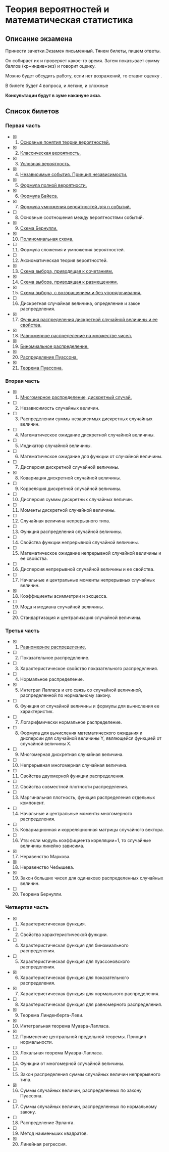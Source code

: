 # Теория вероятностей и математическая статистика

## Описание экзамена
Принести зачетки.Экзамен письменный. Тянем билеты, пишем ответы.

Он собирает их и проверяет какое-то время. Затем показывает сумму баллов (кр+индив+экз) и говорит оценку.

Можно будет обсудить работу, если нет возражений, то ставит оценку .

В билете будет 4 вопроса, и легкие, и сложные

**Консультации будут в зуме накануне экза.**

## Список билетов
### Первая часть

- [x] 1. [Основные понятия теории вероятностей.](https://github.com/PetrSU-IMIT-2020/teorver/blob/main/question1.1/README.md)
- [x] 2. [Классическая вероятность.](https://github.com/PetrSU-IMIT-2020/teorver/blob/main/question1.2/README.md)
- [x] 3. [Условная вероятность.](https://github.com/PetrSU-IMIT-2020/teorver/blob/main/question1.3/README.md)
- [x] 4. [Независимые события. Принцип независимости.](https://github.com/PetrSU-IMIT-2020/teorver/blob/main/question1.4/README.md)
- [x] 5. [Формула полной вероятности.](https://github.com/PetrSU-IMIT-2020/teorver/blob/main/question1.5/README.md)
- [x] 6. [Формула Байеса.](https://github.com/PetrSU-IMIT-2020/teorver/blob/main/question1.6/README.md)
- [x] 7. [Формула умножения вероятностей для  n  событий.](https://github.com/PetrSU-IMIT-2020/teorver/blob/main/question1.7/README.md)
- [ ] 8. Основные соотношения между вероятностями событий.
- [x] 9. [Схема Бернулли.](https://github.com/PetrSU-IMIT-2020/teorver/blob/main/question1.9/README.md)
- [x] 10. [Полиномиальная схема.](https://github.com/PetrSU-IMIT-2020/teorver/blob/main/question1.10/README.md)
- [ ] 11. Формула сложения и умножения вероятностей.
- [ ] 12. Аксиоматическая теория вероятностей.
- [x] 13. [Схема выбора, приводящая к сочетаниям.](https://github.com/PetrSU-IMIT-2020/teorver/blob/main/question1.13/README.md)
- [x] 14. [Схема выбора, приводящая к размещениям.](https://github.com/PetrSU-IMIT-2020/teorver/blob/main/question1.14/README.md)
- [x] 15. [Схема выбора, с возвращением и без упорядочивания.](https://github.com/PetrSU-IMIT-2020/teorver/blob/main/question1.15/README.md)
- [ ] 16. Дискретная случайная величина, определение и закон распределения.
- [x] 17. [Функция распределения дискретной случайной величины и ее свойства.](https://github.com/PetrSU-IMIT-2020/teorver/blob/main/question1.17/README.md)
- [x] 18. [Равномерное распределение на множестве чисел.](https://github.com/PetrSU-IMIT-2020/teorver/blob/main/question1.18/README.md)
- [x] 19. [Биномиальное распределение.](https://github.com/PetrSU-IMIT-2020/teorver/blob/main/question1.19/README.md)
- [x] 20. [Распределение Пуассона.](https://github.com/PetrSU-IMIT-2020/teorver/blob/main/question1.20/README.md)
- [x] 21. [Теорема Пуассона.](https://github.com/PetrSU-IMIT-2020/teorver/blob/main/question1.21/README.md)

### Вторая часть
- [x] 1. [Многомерное распределение, дискретный случай.](https://github.com/PetrSU-IMIT-2020/teorver/blob/main/question2.1/README.md)
- [ ] 2. Независимость случайных величин.
- [ ] 3. Распределении суммы независимых дискретных случайных величин.
- [ ] 4. Математическое ожидание дискретной случайной величины.
- [ ] 5. Индикатор случайной величины.
- [ ] 6. Математическое ожидание для функции от случайной величины.
- [ ] 7. Дисперсия дискретной случайной величины.
- [x] 8. Ковариация дискретной случайной величины.
- [ ] 9. Корреляция дискретной случайной величины.
- [ ] 10. Дисперсия суммы дискретных случайных величин.
- [ ] 11. Моменты дискретной случайной величины.
- [ ] 12. Случайная величина непрерывного типа.
- [ ] 13. Функция распределения случайной величины.
- [ ] 14. Свойства функции непрерывной случайной величины.
- [ ] 15. Математическое ожидание непрерывной случайной величины и ее свойства.
- [ ] 16. Дисперсия непрерывной случайной величины и ее свойства.
- [ ] 17. Начальные и центральные моменты непрерывных случайных величин.
- [x] 18. Коэффициенты асимметрии и эксцесса.
- [ ] 19. Мода и медиана случайной величины.
- [ ] 20. Стандартизация и централизация случайной величины.

### Третья часть
- [x] 1. [Равномерное распределение.](https://github.com/PetrSU-IMIT-2020/teorver/blob/main/question3.1/README.md)
- [ ] 2. Показательное распределение.
- [ ] 3. Характеристическое свойство показательного распределения.
- [ ] 4. Нормальное распределение.
- [x] 5. Интеграл Лапласа и его связь со случайной величиной, распределенной по нормальному закону.
- [ ] 6. Функция от случайной величины и формулы для  вычисления ее характеристик.
- [ ] 7. Логарифмически нормальное распределение.
- [ ] 8. Формула для вычисления математического ожидания и дисперсии для случайной величины Y, являющейся функцией от случайной величины X.
- [ ] 9. Многомерная дискретная случайная величина.
- [ ] 10. Непрерывная многомерная случайная величина.
- [ ] 11. Свойства двухмерной функции распределения.
- [ ] 12. Свойства совместной плотности распределения.
- [ ] 13. Маргинальная плотность, функция распределения отдельных компонент.
- [ ] 14. Начальные и центральные моменты многомерного распределения.
- [ ] 15. Ковариационная и корреляционная матрицы случайного вектора.
- [ ] 16. Утв: если модуль коэффициента кореляции=1, то случайные величины линейно зависима.
- [x] 17.  Неравенство Маркова.
- [x] 18. Неравенство Чебышева.
- [x] 19. Закон больших чисел для одинаково распределенных случайных величин.
- [ ] 20. Теорема Бернулли.

### Четвертая часть
- [x] 1. Характеристическая функция.
- [ ] 2. Свойства характеристической функции.
- [ ] 4. Характеристическая функция для биномиального распределения.
- [ ] 5. Характеристическая функция для пуассоновского распределения.
- [x] 6. Характеристическая функция для показательного распределения.
- [x] 7. Характеристическая функция для нормального распределения.
- [ ] 8. Характеристическая функция для равномерного распределения.
- [x] 9. Теорема Линденберга-Леви.
- [x] 10. Интегральная теорема Муавра-Лапласа.
- [x] 12. Применение центральной предельной теоремы. Принцип нормальности.
- [ ] 13. Локальная теорема Муавра-Лапласа.
- [ ] 14. Функции от многомерной случайной величины.
- [ ] 15. Закон распределения суммы случайных величин непрерывного типа.
- [x] 16. Суммы случайных величин, распределенных по закону Пуассона.
- [ ] 17. Суммы случайных величин, распределенных по нормальному закону.
- [ ] 18. Распределение Эрланга.
- [ ] 19. Метод наименьших квадратов.
- [x] 20. Линейная регрессия.
